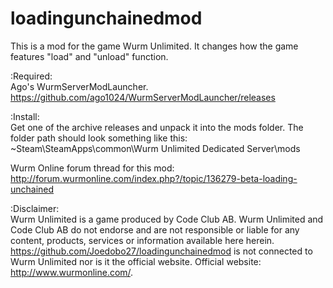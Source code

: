 # loadingunchainedmod
This is a mod for the game Wurm Unlimited. It changes how the game features "load" and "unload" function.

:Required:</br>
Ago's WurmServerModLauncher. https://github.com/ago1024/WurmServerModLauncher/releases

:Install:</br>
Get one of the archive releases and unpack it into the mods folder. The folder path should look something like this: ~Steam\SteamApps\common\Wurm Unlimited Dedicated Server\mods 

Wurm Online forum thread for this mod: http://forum.wurmonline.com/index.php?/topic/136279-beta-loading-unchained

:Disclaimer:</br>
Wurm Unlimited is a game produced by Code Club AB. Wurm Unlimited and Code Club AB do not endorse and are not responsible or liable for any content, products, services or information available here herein.
https://github.com/Joedobo27/loadingunchainedmod is not connected to Wurm Unlimited nor is it the official website. 
Official website: http://www.wurmonline.com/.
